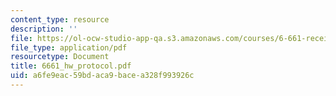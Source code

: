 ```yaml
---
content_type: resource
description: ''
file: https://ol-ocw-studio-app-qa.s3.amazonaws.com/courses/6-661-receivers-antennas-and-signals-spring-2003/a6fe9eac59bdaca9bacea328f993926c_6661_hw_protocol.pdf
file_type: application/pdf
resourcetype: Document
title: 6661_hw_protocol.pdf
uid: a6fe9eac-59bd-aca9-bace-a328f993926c
---
```

